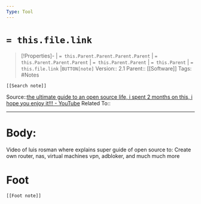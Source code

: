 ```yaml
---
Type: Tool
---
```

# `= this.file.link`
>[!Properties]- | `= this.Parent.Parent.Parent.Parent` |  `= this.Parent.Parent.Parent` | `= this.Parent.Parent` | `= this.Parent` | `= this.file.link` |`BUTTON[note]` 
>Version:: 2.1
>Parent:: [[Software]]
>Tags: #Notes
```meta-bind-embed
[[Search note]]
```
Source::[the ultimate guide to an open source life, i spent 2 months on this, i hope you enjoy it!!! - YouTube](https://www.youtube.com/watch?v=Gj6HqWCdk3s&ab_channel=LouisRossmann)
Related To::
***
# Body:

Video of luis rosman where explains super guide of open source to:
Create own router, nas, virtual machines vpn, adbloker, and much much more 







# Foot
```meta-bind-embed
[[Foot note]]
``` 